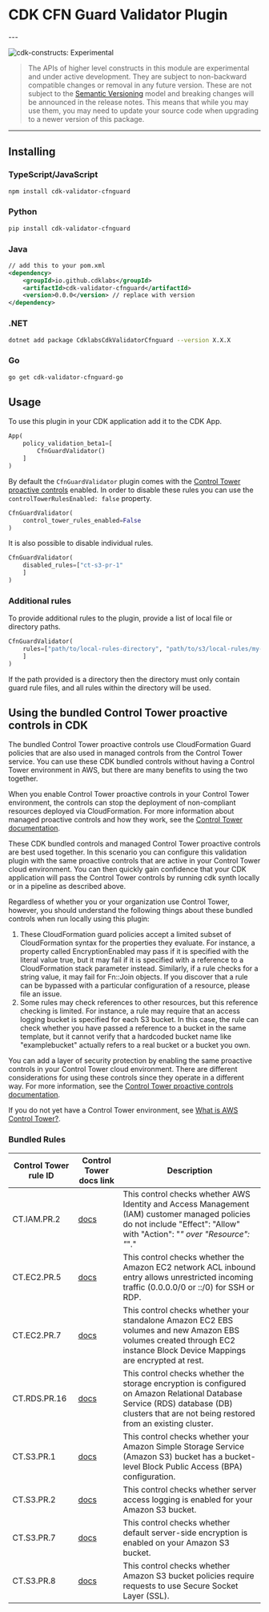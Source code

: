 # CDK CFN Guard Validator Plugin

<!--BEGIN STABILITY BANNER-->---


![cdk-constructs: Experimental](https://img.shields.io/badge/cdk--constructs-experimental-important.svg?style=for-the-badge)

> The APIs of higher level constructs in this module are experimental and under active development.
> They are subject to non-backward compatible changes or removal in any future version. These are
> not subject to the [Semantic Versioning](https://semver.org/) model and breaking changes will be
> announced in the release notes. This means that while you may use them, you may need to update
> your source code when upgrading to a newer version of this package.

---
<!--END STABILITY BANNER-->

## Installing

### TypeScript/JavaScript

```bash
npm install cdk-validator-cfnguard
```

### Python

```bash
pip install cdk-validator-cfnguard
```

### Java

```xml
// add this to your pom.xml
<dependency>
    <groupId>io.github.cdklabs</groupId>
    <artifactId>cdk-validator-cfnguard</artifactId>
    <version>0.0.0</version> // replace with version
</dependency>
```

### .NET

```bash
dotnet add package CdklabsCdkValidatorCfnguard --version X.X.X
```

### Go

```bash
go get cdk-validator-cfnguard-go
```

## Usage

To use this plugin in your CDK application add it to the CDK App.

```python
App(
    policy_validation_beta1=[
        CfnGuardValidator()
    ]
)
```

By default the `CfnGuardValidator` plugin comes with the [Control Tower
proactive
controls](https://docs.aws.amazon.com/controltower/latest/userguide/proactive-controls.html)
enabled. In order to disable these rules you can use the
`controlTowerRulesEnabled: false` property.

```python
CfnGuardValidator(
    control_tower_rules_enabled=False
)
```

It is also possible to disable individual rules.

```python
CfnGuardValidator(
    disabled_rules=["ct-s3-pr-1"
    ]
)
```

### Additional rules

To provide additional rules to the plugin, provide a list of local
file or directory paths.

```python
CfnGuardValidator(
    rules=["path/to/local-rules-directory", "path/to/s3/local-rules/my-rule.guard"
    ]
)
```

If the path provided is a directory then the directory must only
contain guard rule files, and all rules within the directory will be used.

## Using the bundled Control Tower proactive controls in CDK

The bundled Control Tower proactive controls use CloudFormation Guard
policies that are also used in managed controls from the Control Tower
service. You can use these CDK bundled controls without having a Control
Tower environment in AWS, but there are many benefits to using the two together.

When you enable Control Tower proactive controls in your Control Tower environment,
the controls can stop the deployment of non-compliant resources deployed via
CloudFormation. For more information about managed proactive controls and how they work,
see the [Control Tower documentation](https://docs.aws.amazon.com/controltower/latest/userguide/proactive-controls.html).

These CDK bundled controls and managed Control Tower proactive controls are best used together.
In this scenario you can configure this validation plugin with the same proactive controls that
are active in your Control Tower cloud environment. You can then quickly gain confidence
that your CDK application will pass the Control Tower controls by running cdk synth locally
or in a pipeline as described above.

Regardless of whether you or your organization use Control Tower, however, you should
understand the following things about these bundled controls when run locally using this plugin:

1. These CloudFormation guard policies accept a limited subset of CloudFormation syntax
   for the properties they evaluate. For instance, a property called EncryptionEnabled may
   pass if it is specified with the literal value true, but it may fail if it is specified with
   a reference to a CloudFormation stack parameter instead. Similarly, if a rule checks for a string
   value, it may fail for Fn::Join objects. If you discover that a rule can be bypassed with a
   particular configuration of a resource, please file an issue.
2. Some rules may check references to other resources, but this reference checking is limited.
   For instance, a rule may require that an access logging bucket is specified for each S3 bucket.
   In this case, the rule can check whether you have passed a reference to a bucket in the same
   template, but it cannot verify that a hardcoded bucket name like "examplebucket" actually refers
   to a real bucket or a bucket you own.

You can add a layer of security protection by enabling the same proactive controls in your Control Tower
cloud environment. There are different considerations for using these controls since they operate in a
different way. For more information, see the [Control Tower proactive controls documentation](https://docs.aws.amazon.com/controltower/latest/userguide/proactive-controls.html).

If you do not yet have a Control Tower environment, see [What is AWS Control Tower?](https://docs.aws.amazon.com/controltower/latest/userguide/what-is-control-tower.html).

### Bundled Rules

| Control Tower rule ID | Control Tower docs link | Description |
| --------------------- | ----------------------- | ---------------- |
| CT.IAM.PR.2 | [docs](https://docs.aws.amazon.com/controltower/latest/userguide/iam-rules.html#ct-iam-pr-2-description) | This control checks whether AWS Identity and Access Management (IAM) customer managed policies do not include "Effect": "Allow" with "Action": "*" over "Resource": "*"." |
| CT.EC2.PR.5 | [docs](https://docs.aws.amazon.com/controltower/latest/userguide/ec2-rules.html#ct-ec2-pr-5-description) | This control checks whether the Amazon EC2 network ACL inbound entry allows unrestricted incoming traffic (0.0.0.0/0 or ::/0) for SSH or RDP. |
| CT.EC2.PR.7 | [docs](https://docs.aws.amazon.com/controltower/latest/userguide/ec2-rules.html#ct-ec2-pr-7-description) | This control checks whether your standalone Amazon EC2 EBS volumes and new Amazon EBS volumes created through EC2 instance Block Device Mappings are encrypted at rest. |
| CT.RDS.PR.16 | [docs](https://docs.aws.amazon.com/controltower/latest/userguide/rds-rules.html#ct-rds-pr-16-description) | This control checks whether the storage encryption is configured on Amazon Relational Database Service (RDS) database (DB) clusters that are not being restored from an existing cluster. |
| CT.S3.PR.1  | [docs](https://docs.aws.amazon.com/controltower/latest/userguide/s3-rules.html#ct-s3-pr-1-description) | This control checks whether your Amazon Simple Storage Service (Amazon S3) bucket has a bucket-level Block Public Access (BPA) configuration. |
| CT.S3.PR.2  | [docs](https://docs.aws.amazon.com/controltower/latest/userguide/s3-rules.html#ct-s3-pr-2-description) | This control checks whether server access logging is enabled for your Amazon S3 bucket. |
| CT.S3.PR.7  | [docs](https://docs.aws.amazon.com/controltower/latest/userguide/s3-rules.html#ct-s3-pr-7-description) | This control checks whether default server-side encryption is enabled on your Amazon S3 bucket. |
| CT.S3.PR.8  | [docs](https://docs.aws.amazon.com/controltower/latest/userguide/s3-rules.html#ct-s3-pr-8-description) | This control checks whether Amazon S3 bucket policies require requests to use Secure Socket Layer (SSL). |

